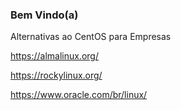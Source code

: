 ### Bem Vindo(a)

Alternativas ao CentOS para Empresas

https://almalinux.org/

https://rockylinux.org/

https://www.oracle.com/br/linux/
